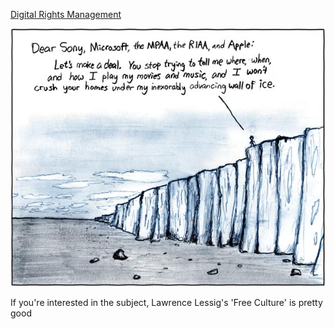 [Digital Rights Management](https://xkcd.com/86)

![Digital Rights Management](./random_comic.png)

If you're interested in the subject, Lawrence Lessig's 'Free Culture' is pretty good

